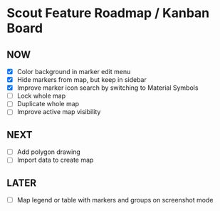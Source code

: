 # Scout Feature Roadmap / Kanban Board

## NOW

- [x] Color background in marker edit menu
- [x] Hide markers from map, but keep in sidebar
- [x] Improve marker icon search by switching to Material Symbols
- [ ] Lock whole map
- [ ] Duplicate whole map
- [ ] Improve active map visibility

## NEXT

- [ ] Add polygon drawing
- [ ] Import data to create map 

## LATER

- [ ] Map legend or table with markers and groups on screenshot mode